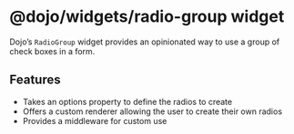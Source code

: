 # <span class="citation" data-cites="dojo/widgets/radio-group"><span class="citation" data-cites="dojo/widgets/radio-group"><span class="citation" data-cites="dojo/widgets/radio-group">@dojo/widgets/radio-group</span></span></span> widget

Dojo’s `RadioGroup` widget provides an opinionated way to use a group of check boxes in a form.

## Features

-   Takes an options property to define the radios to create
-   Offers a custom renderer allowing the user to create their own radios
-   Provides a middleware for custom use

